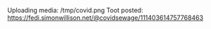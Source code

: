 Uploading media: /tmp/covid.png
Toot posted: https://fedi.simonwillison.net/@covidsewage/111403614757768463

